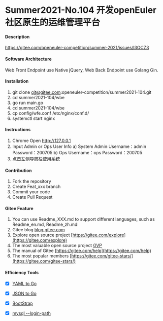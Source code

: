 # Summer2021-No.104 开发openEuler社区原生的运维管理平台

#### Description

https://gitee.com/openeuler-competition/summer-2021/issues/I3OCZ3

#### Software Architecture

Web Front Endpoint use Native jQuery, Web Back Endpoint use Golang Gin.

#### Installation

1.  git clone git@gitee.com:openeuler-competition/summer2021-104.git
2.  cd summer2021-104/wbe
3.  go run main.go
4.  cd summer2021-104/wbe
5.  cp config/wfe.conf /etc/nginx/conf.d/
6.  systemctl start nginx

#### Instructions

1.  Chrome Open http://127.0.0.1
2.  Input Admin or Ops User Info
    a) System Admin Username：admin Password：200705
    b) Ops Username：ops Password：200705
3.  点击左侧导航栏使用系统

#### Contribution

1.  Fork the repository
2.  Create Feat_xxx branch
3.  Commit your code
4.  Create Pull Request


#### Gitee Feature

1.  You can use Readme\_XXX.md to support different languages, such as Readme\_en.md, Readme\_zh.md
2.  Gitee blog [blog.gitee.com](https://blog.gitee.com)
3.  Explore open source project [https://gitee.com/explore](https://gitee.com/explore)
4.  The most valuable open source project [GVP](https://gitee.com/gvp)
5.  The manual of Gitee [https://gitee.com/help](https://gitee.com/help)
6.  The most popular members  [https://gitee.com/gitee-stars/](https://gitee.com/gitee-stars/)

#### Efficiency Tools

- [x] [YAML to Go](https://yaml2go.prasadg.dev/)

- [x] [JSON to Go](https://mholt.github.io/json-to-go/)

- [x] [BootStrap](https://www.runoob.com/try/bootstrap/layoutit/)

- [x] [mysql --login-path](https://www.jianshu.com/p/feb178a677a2)
